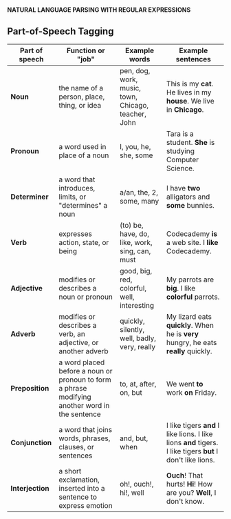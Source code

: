 #### NATURAL LANGUAGE PARSING WITH REGULAR EXPRESSIONS
## Part-of-Speech Tagging

| Part of speech | Function or "job" | Example words | Example sentences |
| --- | --- | --- | --- |
| **Noun** | the name of a person, place, thing, or idea | pen, dog, work, music, town, Chicago, teacher, John | This is my **cat**. He lives in my **house**. We live in **Chicago**. |
| **Pronoun** | a word used in place of a noun | I, you, he, she, some | Tara is a student. **She** is studying Computer Science. |
| **Determiner** | a word that introduces, limits, or "determines" a noun | a/an, the, 2, some, many | I have **two** alligators and **some** bunnies. |
| **Verb** | expresses action, state, or being | (to) be, have, do, like, work, sing, can, must | Codecademy **is** a web site. I **like** Codecademy. |
| **Adjective** | modifies or describes a noun or pronoun | good, big, red, colorful, well, interesting | My parrots are **big**. I like **colorful** parrots. |
| **Adverb** | modifies or describes a verb, an adjective, or another adverb | quickly, silently, well, badly, very, really | My lizard eats **quickly**. When he is **very** hungry, he eats **really** quickly. |
| **Preposition** | a word placed before a noun or pronoun to form a phrase modifying another word in the sentence | to, at, after, on, but | We went **to** work **on** Friday. |
| **Conjunction** | a word that joins words, phrases, clauses, or sentences | and, but, when | I like tigers **and** I like lions. I like lions **and** tigers. I like tigers **but** I don't like lions. |
| **Interjection** | a short exclamation, inserted into a sentence to express emotion | oh!, ouch!, hi!, well | **Ouch**! That hurts! **Hi**! How are you? **Well**, I don't know. |
